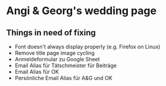 # Angi & Georg's wedding page

## Things in need of fixing

- Font doesn't always display properly (e.g. Firefox on Linux)
- Remove title page image cycling
- Anmeldeformular zu Google Sheet
- Email Alias für Tätschmeister für Beiträge
- Email Alias für OK
- Persönliche Email Alias für A&G und OK

